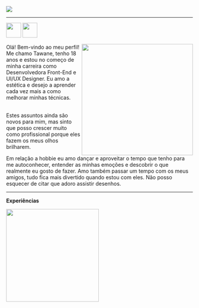 <img src="https://cdn.discordapp.com/attachments/818953098520821832/865058696132689950/735918_3.png"/>

<hr>

<a href="https://www.linkedin.com/in/tawane-souza-de-oliveira/"><img src="https://cdn.discordapp.com/attachments/818953098520821832/865059821660405770/unknown.png" width="40px"/></a>
<a href="https://www.behance.net/tawanesouza"><img src="https://cdn.discordapp.com/attachments/818953098520821832/865059855126626314/unknown.png" width="40px"/></a>

<img src="https://cdn.discordapp.com/attachments/818953098520821832/865054366776033280/unknown.png" width="300px" align="right"/>

Olá! Bem-vindo ao meu perfil! Me chamo Tawane, tenho 18 anos e estou no começo de minha carreira como Desenvolvedora Front-End e UI/UX Designer. Eu amo a estética e desejo a aprender cada vez mais a como melhorar minhas técnicas.
</br></br>


Estes assuntos ainda são novos para mim, mas sinto que posso crescer muito como profissional porque eles fazem os meus olhos brilharem. 


Em relação a hobbie eu amo dançar e aproveitar o tempo que tenho para me autoconhecer, entender as minhas emoções e descobrir o que realmente eu gosto de fazer. Amo também passar um tempo com os meus amigos, tudo fica mais divertido quando estou com eles. Não posso esquecer de citar que adoro assistir desenhos.


<hr>

<b>Experiências</b>

<img src="https://cdn.discordapp.com/attachments/818953098520821832/865068088872402954/unknown.png" width="250px">
